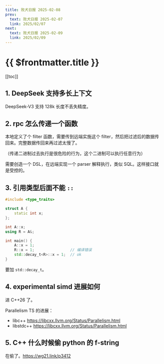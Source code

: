 ```yaml
---
title: 败犬日报 2025-02-08
prev:
  text: 败犬日报 2025-02-07
  link: 2025/02/07
next:
  text: 败犬日报 2025-02-09
  link: 2025/02/09
---
```


# {{ $frontmatter.title }}

[[toc]]

## 1. DeepSeek 支持多长上下文

DeepSeek-V3 支持 128k 长度不丢失精度。

## 2. rpc 怎么传递一个函数

本地定义了个 filter 函数，需要传到远端实施这个 filter，然后把过滤后的数据传回来。完整数据传回来再过滤太慢了。

（传递二进制过去执行是很危险的行为，这个二进制可以执行任意行为）

需要创造一个 DSL，在远端实现一个 parser 解释执行，类似 SQL。这样接口就是受控的。

## 3. 引用类型后面不能 `::`

```cpp
#include <type_traits>

struct A {
    static int x;
};

int A::x;
using R = A&;

int main() {
    A::x = 1;
    R::x = 1;                // 编译错误
    std::decay_t<R>::x = 1;  // ok
}
```

要加 `std::decay_t`。

## 4. experimental simd 进展如何

进 C++26 了。

Parallelism TS 的进展：

- libc++ <https://libcxx.llvm.org/Status/Parallelism.html>
- libstdc++ <https://libcxx.llvm.org/Status/Parallelism.html>

## 5. C++ 什么时候偷 python 的 f-string

在偷了。<https://wg21.link/p3412>
